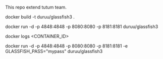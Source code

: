 This repo extend tutum team.


docker build -t duruu/glassfish3 .

docker run -d -p 4848:4848 -p 8080:8080 -p 8181:8181 duruu/glassfish3

docker logs <CONTAINER_ID>

docker run -d -p 4848:4848 -p 8080:8080 -p 8181:8181 -e GLASSFISH_PASS="mypass" duruu/glassfish3
